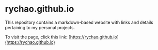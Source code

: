 # rychao.github.io

This repository contains a markdown-based website with links and details pertaining to my personal projects.

To visit the page, click this link: [https://rychao.github.io](https://rychao.github.io)
